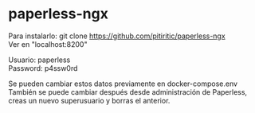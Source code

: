 # paperless-ngx

Para instalarlo: git clone https://github.com/pitiritic/paperless-ngx  
Ver en "localhost:8200"  

Usuario: paperless  
Password: p4ssw0rd  

Se pueden cambiar estos datos previamente en docker-compose.env  
También se puede cambiar después desde administración de Paperless, creas un nuevo superusuario y borras el anterior.  
